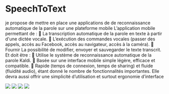 # SpeechToText
je propose de mettre en place une  applications de de reconnaissance automatique de la parole sur une plateforme mobile 
L’application mobile permettant de : 
 La transcription automatique de la parole en texte à partir d'une dictée vocale. 
 L’exécution des commandes vocales (passer des appels, accès au Facebook, accès au navigateur, accès à la caméra). 
 Fournir La possibilité de modifier, envoyer et sauvegarder le texte transcrit. Et doit être : 
 Utilise le système de reconnaissance automatique de la parole Kaldi. 
 Basée sur une interface mobile simple légère, efficace et compatible. 
 Rapide (temps de connexion, temps de sharing) et fluide (fluidité audio), étant donné le nombre de fonctionnalités importantes.
Elle devra aussi offrir une simplicité d’utilisation et surtout ergonomie d’interface

![](image/Screenshot_2017-06-10-02-16-51.png)
![](image/Screenshot_2017-06-10-02-16-33.png)
![](image/Screenshot_2017-06-10-02-17-05.png)
![](image/Screenshot_2017-06-10-02-16-41.png)
